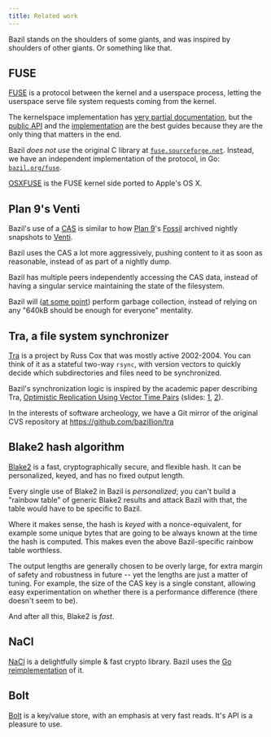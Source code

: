 ```yaml
---
title: Related work
---
```


Bazil stands on the shoulders of some giants, and was inspired by
shoulders of other giants. Or something like that.

## <span id="fuse"/> FUSE

[FUSE](https://en.wikipedia.org/wiki/Filesystem_in_Userspace) is a
protocol between the kernel and a userspace process, letting the
userspace serve file system requests coming from the kernel.

The kernelspace implementation has
[very partial documentation](https://www.kernel.org/doc/Documentation/filesystems/fuse.txt),
but the
[public API](https://git.kernel.org/cgit/linux/kernel/git/torvalds/linux.git/tree/include/uapi/linux/fuse.h)
and the
[implementation](https://git.kernel.org/cgit/linux/kernel/git/torvalds/linux.git/tree/fs/fuse)
are the best guides because they are the only thing that matters in
the end.

Bazil *does not use* the original C library at
[`fuse.sourceforge.net`](http://fuse.sourceforge.net/). Instead, we
have an independent implementation of the protocol, in Go:
[`bazil.org/fuse`](http://bazil.org/fuse/).

[OSXFUSE](http://osxfuse.github.io/) is the FUSE kernel side ported to
Apple's OS X.


## <span id="venti"/> Plan 9's Venti

Bazil's use of a [CAS](#cas) is similar to how
[Plan 9](http://doc.cat-v.org/plan_9/)'s
[Fossil](http://doc.cat-v.org/plan_9/4th_edition/papers/fossil/)
archived nightly snapshots to
[Venti](http://doc.cat-v.org/plan_9/4th_edition/papers/venti/).

Bazil uses the CAS a lot more aggressively, pushing content to it as
soon as reasonable, instead of as part of a nightly dump.

Bazil has multiple peers independently accessing the CAS data, instead
of having a singular service maintaining the state of the filesystem.

Bazil will ([at some point](/doc/status#limits-gc)) perform garbage
collection, instead of relying on any "640kB should be enough for
everyone" mentality.

## <span id="tra"/> Tra, a file system synchronizer

[Tra](http://swtch.com/tra/) is a project by Russ Cox that was mostly
active 2002-2004. You can think of it as a stateful two-way `rsync`,
with version vectors to quickly decide which subdirectories and files
need to be synchronized.

Bazil's synchronization logic is inspired by the academic paper
describing Tra,
[Optimistic Replication Using Vector Time Pairs](http://publications.csail.mit.edu/tmp/MIT-CSAIL-TR-2005-014.pdf)
(slides: [1](http://swtch.com/~rsc/talks/group01-tra.pdf),
[2](http://swtch.com/~rsc/talks/group02-version.pdf)).

In the interests of software archeology, we have a Git mirror of the
original CVS repository at https://github.com/bazillion/tra

## <span id="blake2"/> Blake2 hash algorithm

[Blake2](https://blake2.net/) is a fast, cryptographically secure, and
flexible hash. It can be personalized, keyed, and has no fixed output
length.

Every single use of Blake2 in Bazil is *personalized*; you can't build
a "rainbow table" of generic Blake2 results and attack Bazil with
that, the table would have to be specific to Bazil.

Where it makes sense, the hash is *keyed* with a nonce-equivalent, for
example some unique bytes that are going to be always known at the
time the hash is computed. This makes even the above Bazil-specific
rainbow table worthless.

The output lengths are generally chosen to be overly large, for extra
margin of safety and robustness in future -- yet the lengths are just
a matter of tuning. For example, the size of the CAS key is a single
constant, allowing easy experimentation on whether there is a
performance difference (there doesn't seem to be).

And after all this, Blake2 is *fast*.

## <span id="nacl"/>NaCl

[NaCl](http://nacl.cr.yp.to/) is a delightfully simple & fast crypto
library. Bazil uses the
[Go reimplementation](http://godoc.org/code.google.com/p/go.crypto/nacl)
of it.

## <span id="bolt"/>Bolt

[Bolt](https://github.com/boltdb/bolt) is a key/value store, with an
emphasis at very fast reads. It's API is a pleasure to use.
